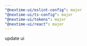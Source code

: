 ```yaml
---
"@nextime-ui/eslint-config": major
"@nextime-ui/ts-config": major
"@nextime-ui/tokens": major
"@nextime-ui/react": major
---
```


update ui
